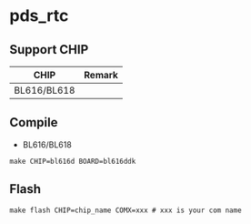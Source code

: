 # pds_rtc


## Support CHIP

|      CHIP        | Remark |
|:----------------:|:------:|
|BL616/BL618       |        |

## Compile

- BL616/BL618

```
make CHIP=bl616d BOARD=bl616ddk
```

## Flash

```
make flash CHIP=chip_name COMX=xxx # xxx is your com name
```